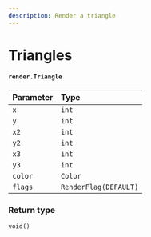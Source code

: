 ```yaml
---
description: Render a triangle
---
```


# Triangles

#### `render.Triangle`

| Parameter | Type |
| :--- | :--- |
| `x` | `int` |
| `y` | `int` |
| `x2` | `int` |
| `y2` | `int` |
| `x3` | `int` |
| `y3` | `int` |
| `color` | `Color` |
| `flags` | `RenderFlag(DEFAULT)` |

### Return type

```text
void()
```

